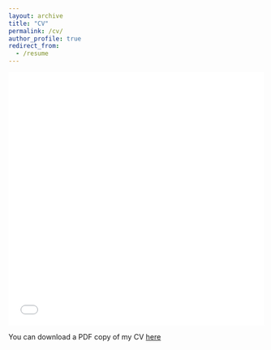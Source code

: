 ```yaml
---
layout: archive
title: "CV"
permalink: /cv/
author_profile: true
redirect_from:
  - /resume
---
```


<iframe src="/files/Wilfahrt_CV_Curent.pdf" width="100%" height="500" frameborder="no" border="0" marginwidth="0" marginheight="0"></iframe>

You can download a PDF copy of my CV [here](/files/Wilfahrt_CV_Curent.pdf)
